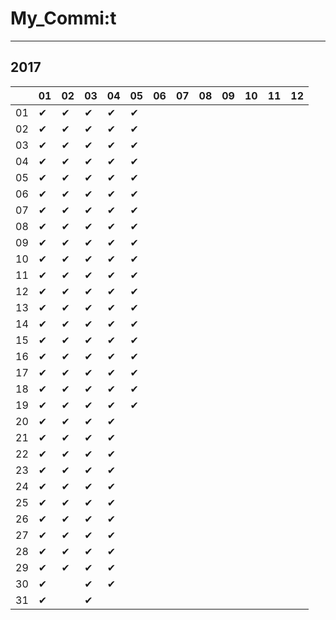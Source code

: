 # My_Commi:t

---

## 2017

|  |01|02|03|04|05|06|07|08|09|10|11|12|
|----|----|----|----|----|----|----|----|----|----|----|----|----|
|01|✔ |✔ |✔ |✔ |✔ |  |  |  |  |  |  |  |
|02|✔ |✔ |✔ |✔ |✔ |  |  |  |  |  |  |  |
|03|✔ |✔ |✔ |✔ |✔ |  |  |  |  |  |  |  |
|04|✔ |✔ |✔ |✔ |✔ |  |  |  |  |  |  |  |
|05|✔ |✔ |✔ |✔ |✔ |  |  |  |  |  |  |  |
|06|✔ |✔ |✔ |✔ |✔ |  |  |  |  |  |  |  |
|07|✔ |✔ |✔ |✔ |✔ |  |  |  |  |  |  |  |
|08|✔ |✔ |✔ |✔ |✔ |  |  |  |  |  |  |  |
|09|✔ |✔ |✔ |✔ |✔ |  |  |  |  |  |  |  |
|10|✔ |✔ |✔ |✔ |✔ |  |  |  |  |  |  |  |
|11|✔ |✔ |✔ |✔ |✔ |  |  |  |  |  |  |  |
|12|✔ |✔ |✔ |✔ |✔ |  |  |  |  |  |  |  |
|13|✔ |✔ |✔ |✔ |✔ |  |  |  |  |  |  |  |
|14|✔ |✔ |✔ |✔ |✔ |  |  |  |  |  |  |  |
|15|✔ |✔ |✔ |✔ |✔ |  |  |  |  |  |  |  |
|16|✔ |✔ |✔ |✔ |✔ |  |  |  |  |  |  |  |
|17|✔ |✔ |✔ |✔ |✔ |  |  |  |  |  |  |  |
|18|✔ |✔ |✔ |✔ |✔ |  |  |  |  |  |  |  |
|19|✔ |✔ |✔ |✔ |✔ |  |  |  |  |  |  |  |
|20|✔ |✔ |✔ |✔ |  |  |  |  |  |  |  |  |
|21|✔ |✔ |✔ |✔ |  |  |  |  |  |  |  |  |
|22|✔ |✔ |✔ |✔ |  |  |  |  |  |  |  |  |
|23|✔ |✔ |✔ |✔ |  |  |  |  |  |  |  |  |
|24|✔ |✔ |✔ |✔ |  |  |  |  |  |  |  |  |
|25|✔ |✔ |✔ |✔ |  |  |  |  |  |  |  |  |
|26|✔ |✔ |✔ |✔ |  |  |  |  |  |  |  |  |
|27|✔ |✔ |✔ |✔ |  |  |  |  |  |  |  |  |
|28|✔ |✔ |✔ |✔ |  |  |  |  |  |  |  |  |
|29|✔ |✔ |✔ |✔ |  |  |  |  |  |  |  |  |
|30|✔ |  |✔ |✔ |  |  |  |  |  |  |  |  |
|31|✔ |  |✔ |  |  |  |  |  |  |  |  |  |
